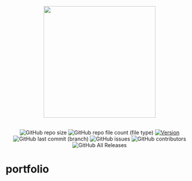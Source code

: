 
<div align="center">
  <img src="https://github.com/yazansedih/yazansedih/assets/137224224/325e1c99-cd43-45f3-9221-852ce61be771" width=300px/>
  <br />
  <br />

 ![GitHub repo size](https://img.shields.io/github/repo-size/yazansedih/Expanding-Cards) 
 ![GitHub repo file count (file type)](https://img.shields.io/github/directory-file-count/yazansedih/Expanding-Cards) 
 [![Version](https://img.shields.io/badge/version-v1.0.0-blue)](https://github.com/yazansedih/Expanding-Cards/releases/tag/v1.0.0)
 ![GitHub last commit (branch)](https://img.shields.io/github/last-commit/yazansedih/Expanding-Cards/main) 
 ![GitHub issues](https://img.shields.io/github/issues/yazansedih/Expanding-Cards)
 ![GitHub contributors](https://img.shields.io/github/contributors/yazansedih/Expanding-Cards)
 ![GitHub All Releases](https://img.shields.io/github/downloads/yazansedih/Expanding-Cards/total)
 
</div>  

<h1>portfolio</h1>
